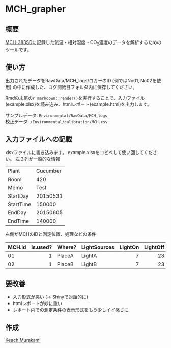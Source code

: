 **MCH_grapher**
====

## 概要
[MCH-383SD](http://www.ureruzo.com/gas/CO2mch.htm)に記録した気温・相対湿度・CO<sub>2</sub>濃度のデータを解析するためのツールです。

## 使い方
出力されたデータをRawData/MCH_logs/ロガーのID (例ではNo01, No02を使用) の中に作成した、ログ開始日フォルダ内に保存してください。
  
Rmdの末尾の`r markdown::render()`を実行することで、入力ファイル (example.xlsx)を読み込み、htmlレポート(example.html)を出力します。  


サンプルデータ: `Environmental/RawData/MCH_logs`  
校正データ: `/Environmental/calibration/MCH.csv`


## 入力ファイルへの記載
xlsxファイルに書き込みます。
example.xlsxをコピペして使い回してください。
左２列が一般的な情報

|          |         |
|:---------|:--------|
|Plant     |Cucumber |
|Room      |420      |
|Memo      |Test     |
|StartDay  |20150531 |
|StartTime |150000   |
|EndDay    |20150605 |
|EndTime   |140000   |

右側がMCHのIDと測定位置、処理などの条件

|MCH.id | is.used?|Where? |LightSources | LightOn| LightOff|Remarks |
|:------|--------:|:------|:------------|-------:|--------:|:-------|
|01     |        1|PlaceA |LightA       |       7|       23|        |
|02     |        1|PlaceB |LightB       |       7|       23|        |


## 要改善
- 入力形式が悪い (→ Shinyで対話的に)
- htmlレポートが妙に重い
- レポート内での測定条件の表示形式をもう少しイイ感じに

## 作成
[Keach Murakami](https://github.com/KeachMurakami)